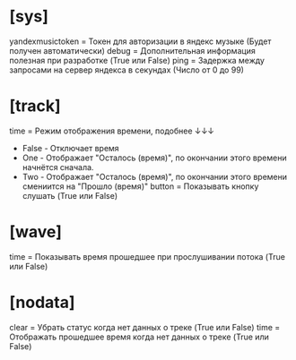 # [sys]
yandexmusictoken = Токен для авторизации в яндекс музыке (Будет получен автоматически)
debug = Дополнительная информация полезная при разработке (True или False)
ping = Задержка между запросами на сервер яндекса в секундах (Число от 0 до 99)

# [track]
time = Режим отображения времени, подобнее ↓↓↓
- False - Отключает время
- One - Отображает "Осталось (время)", по окончании этого времени начнётся сначала.
- Two - Отображает "Осталось (время)", по окончании этого времени смениится на "Прошло (время)"
button = Показывать кнопку слушать (True или False)

# [wave]
time = Показывать время прошедшее при прослушивании потока (True или False)

# [nodata]
clear = Убрать статус когда нет данных о треке (True или False)
time = Отображать прошедшее время когда нет данных о треке (True или False)